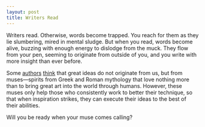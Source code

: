 ```yaml
---
layout: post
title: Writers Read
---
```


Writers read. Otherwise, words become trapped. You reach for them as they lie slumbering, mired in mental sludge. But when you read, words become alive, buzzing with enough energy to dislodge from the muck. They flow from your pen, seeming to originate from outside of you, and you write with more insight than ever before.

Some [authors](https://stevenpressfield.com/2013/10/you-as-the-muse-sees-you/) [think](https://www.ted.com/talks/elizabeth_gilbert_on_genius?language=en) that great ideas do not originate from us, but from muses—spirits from Greek and Roman mythology that love nothing more than to bring great art into the world through humans. However, these muses only help those who consistently work to better their technique, so that when inspiration strikes, they can execute their ideas to the best of their abilities. 	

Will you be ready when your muse comes calling?	
